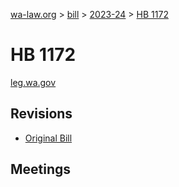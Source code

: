 [wa-law.org](/) > [bill](/bill/) > [2023-24](/bill/2023-24/) > [HB 1172](/bill/2023-24/hb/1172/)

# HB 1172
[leg.wa.gov](https://app.leg.wa.gov/billsummary?BillNumber=1172&Year=2023&Initiative=false)

## Revisions
* [Original Bill](1/)

## Meetings